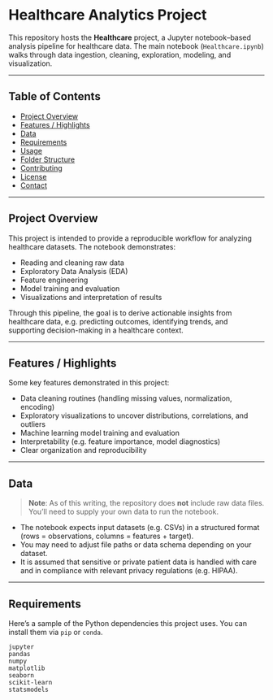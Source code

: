 # Healthcare Analytics Project

This repository hosts the **Healthcare** project, a Jupyter notebook–based analysis pipeline for healthcare data. The main notebook (`Healthcare.ipynb`) walks through data ingestion, cleaning, exploration, modeling, and visualization.

---

## Table of Contents

- [Project Overview](#project-overview)  
- [Features / Highlights](#features--highlights)  
- [Data](#data)  
- [Requirements](#requirements)  
- [Usage](#usage)  
- [Folder Structure](#folder-structure)  
- [Contributing](#contributing)  
- [License](#license)  
- [Contact](#contact)  

---

## Project Overview

This project is intended to provide a reproducible workflow for analyzing healthcare datasets. The notebook demonstrates:

- Reading and cleaning raw data  
- Exploratory Data Analysis (EDA)  
- Feature engineering  
- Model training and evaluation  
- Visualizations and interpretation of results  

Through this pipeline, the goal is to derive actionable insights from healthcare data, e.g. predicting outcomes, identifying trends, and supporting decision-making in a healthcare context.

---

## Features / Highlights

Some key features demonstrated in this project:

- Data cleaning routines (handling missing values, normalization, encoding)  
- Exploratory visualizations to uncover distributions, correlations, and outliers  
- Machine learning model training and evaluation  
- Interpretability (e.g. feature importance, model diagnostics)  
- Clear organization and reproducibility  

---

## Data

> **Note**: As of this writing, the repository does **not** include raw data files. You’ll need to supply your own data to run the notebook.

- The notebook expects input datasets (e.g. CSVs) in a structured format (rows = observations, columns = features + target).  
- You may need to adjust file paths or data schema depending on your dataset.  
- It is assumed that sensitive or private patient data is handled with care and in compliance with relevant privacy regulations (e.g. HIPAA).

---

## Requirements

Here’s a sample of the Python dependencies this project uses. You can install them via `pip` or `conda`.

```text
jupyter
pandas
numpy
matplotlib
seaborn
scikit-learn
statsmodels
